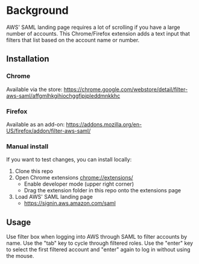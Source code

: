 # Background

AWS' SAML landing page requires a lot of scrolling if you have a large number of accounts. This Chrome/Firefox extension adds a text input that filters that list based on the account name or number.

## Installation

### Chrome

Available via the store: <https://chrome.google.com/webstore/detail/filter-aws-saml/affgmlhkgihiochggfipjpleddmnkkhc>

### Firefox

Available as an add-on: <https://addons.mozilla.org/en-US/firefox/addon/filter-aws-saml/>

### Manual install

If you want to test changes, you can install locally:

1. Clone this repo
2. Open Chrome extensions <chrome://extensions/>
   - Enable developer mode (upper right corner)
   - Drag the extension folder in this repo onto the extensions page
3. Load AWS' SAML landing page
   - <https://signin.aws.amazon.com/saml>

## Usage

Use filter box when logging into AWS through SAML to filter accounts by name.
Use the "tab" key to cycle through filtered roles.
Use the "enter" key to select the first filtered account and "enter" again to
log in without using the mouse.
